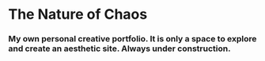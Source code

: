 # The Nature of Chaos

### My own personal creative portfolio. It is only a space to explore and create an aesthetic site. Always under construction.

